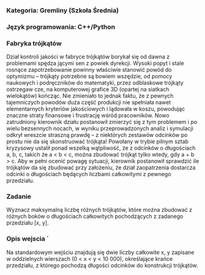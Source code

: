 <h3>Kategoria: Gremliny (Szkoła Średnia) </h3> 
<h3>Język programowania: C++/Python </h3> 
<h3>Fabryka trójkątów</h3> 

Dział kontroli jakości w fabryce trójkątów borykał się od dawna z problemami spędza jącymi sen z powiek dyrekcji. Wysoki popyt i stale rosnące zapotrzebowanie powinny właściwie stanowić powód do optymizmu – trójkąty potrzebne są bowiem wszędzie, od pomocy naukowych i podręczników do matematyki, przez odblaskowe trójkąty ostrzegaw cze, na komputerowej grafice 3D (opartej na siatkach wielokątów) kończąc. Nie zmieniało to jednak faktu, że z pewnych tajemniczych powodów duża część produkcji nie spełniała nawet elementarnych kryteriów jakościowych i lądowała w koszu, powodując znaczne straty finansowe i frustrację wśród pracowników. 
Nowo zatrudniony kierownik działu postanowił zmierzyć się z tym problemem i po wielu bezsennych nocach, w wyniku przeprowadzonych analiz i symulacji odkrył wreszcie straszną prawdę – z niektórych zestawów odcinków po prostu nie da się skonstruować trójkąta! Powołany w trybie pilnym sztab kryzysowy ustalił ponad wszelką wątpliwość, że z odcinków o długościach a, b, c, takich że a < b < c, można zbudować trójkąt tylko wtedy, gdy a + b > c. 
Aby w pełni ocenić powagę sytuacji, kierownik postanowił sprawdzić ile trójkątów da się zbudować przy założeniu, że dział zaopatrzenia dostarcza odcinki o długościach będących liczbami całkowitymi z pewnego przedziału. 

  <h3>Zadanie</h3> 
Wyznacz maksymalną liczbę różnych trójkątów, które można zbudować z różnych boków o długościach całkowitych pochodzących z zadanego przedziału [x, y]. 

 <h3> Opis wejscia ´ </h3> 
Na standardowym wejściu znajdują się dwie liczby całkowite x, y zapisane w oddzielnych wierszach (0 < x < y < 10 000), określające krańce przedziału, z którego pochodzą długości odcinków do konstrukcji trójkątów. 

